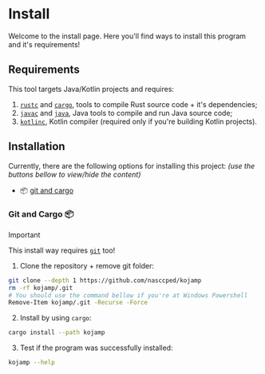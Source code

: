 # Install

Welcome to the install page. Here you'll find ways to install this
program and it's requirements!

## Requirements

This tool targets Java/Kotlin projects and requires:

1. [`rustc`](https://www.rust-lang.org/tools/install) and
   [`cargo`](https://www.rust-lang.org/tools/install), tools to
   compile Rust source code + it's dependencies;
2. [`javac`](https://www.oracle.com/java/technologies/downloads/) and
   [`java`](https://www.oracle.com/java/technologies/downloads/),
   Java tools to compile and run Java source code;
3. [`kotlinc`](https://kotlinlang.org/docs/command-line.html#install-the-compiler),
   Kotlin compiler (required only if you're building Kotlin
   projects).

## Installation

Currently, there are the following options for installing this
project: _(use the buttons bellow to view/hide the content)_

- 📦 [git and cargo](#git-and-cargo-)

### Git and Cargo 📦

> [!IMPORTANT]
> This install way requires [`git`](https://git-scm.com/) too!

1. Clone the repository + remove git folder:

```sh
git clone --depth 1 https://github.com/nasccped/kojamp
rm -rf kojamp/.git
# You should use the command bellow if you're at Windows Powershell
Remove-Item kojamp/.git -Recurse -Force
```

2. Install by using `cargo`:

```sh
cargo install --path kojamp
```

3. Test if the program was successfully installed:

```sh
kojamp --help
```
